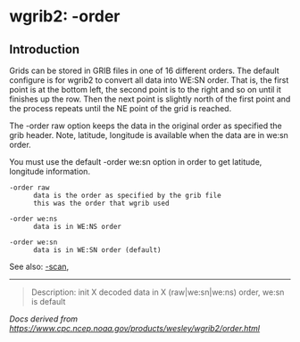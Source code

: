 # wgrib2: -order

## Introduction

Grids can be stored in GRIB files in one of 16 different orders.
The default configure is for wgrib2 to convert all data into WE:SN order.
That is, the first point is at the bottom left, the second point is
to the right and so on until it finishes up the row. Then the next point
is slightly north of the first point and the process repeats until
the NE point of the grid is reached.

The -order raw option keeps the data in
the original order as specified the grib header. Note, latitude,
longitude is available when the data are in we:sn order.

You must use the default -order we:sn option
in order to get latitude, longitude information.

```
-order raw
      data is the order as specified by the grib file
      this was the order that wgrib used

-order we:ns
      data is in WE:NS order

-order we:sn
      data is in WE:SN order (default)
```

See also:
[-scan](./scan.md),

---

> Description: init X decoded data in X (raw|we:sn|we:ns) order, we:sn is default

_Docs derived from <https://www.cpc.ncep.noaa.gov/products/wesley/wgrib2/order.html>_
